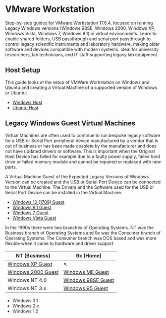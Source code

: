 # VMware Workstation 

Step-by-step guides for VMware Workstation 17.6.4, focused on running Legacy Windows versions (Windows 98SE, Windows 2000, Windows XP, Windows Vista, Windows 7, Windows 8.1) in virtual environments. Learn to enable shared folders, USB passthrough and serial port passthrough to control legacy scientific instruments and laboratory hardware, making older software and devices compatible with modern systems. Ideal for university researchers, lab technicians, and IT staff supporting legacy lab equipment.

## Host Setup

This guide looks at the setup of VMWare Workstation on Windows and Ubuntu and creating a Virtual Machine of a supported version of Windows or Ubuntu:

* [Windows Host](./windows-host/readme.md)
* [Ubuntu Host](./ubuntu-host/readme.md)

## Legacy Windows Guest Virtual Machines

Virtual Machines are often used to continue to run bespoke legacy software for a USB or Serial Port peripheral device manufactured by a vendor that is out of business or has been made obsolete by the manufacturer and does not have updated drivers or software. This is important when the Original Host Device has failed for example due to a faulty power supply, failed hard drive or failed memory module and cannot be repaired or replaced with new parts. 

A Virtual Machine Guest of the Expected Legacy Versions of Windows Version can be created and the USB or Serial Port Device can be connected to the Virtual Machine. The Drivers and the Software used for the USB or Serial Port Device can be installed in the Virtual Machine.

* [Windows 10 (1709) Guest](./windows-1709-guest/readme.md)
* [Windows 8.1 Guest](./windows-81-guest/readme.md)
* [Windows 7 Guest](./windows-7-guest/readme.md)
* [Windows Vista Guest](./windows-vista-guest/readme.md)

In the 1990s there were two branches of Operating Systems. NT was the Business branch of Operating Systems and 9x was the Consumer branch of Operating Systems. The Consumer branch was DOS based and was more flexible when it came to hardware and driver support

|NT (Business)|9x (Home)|
|---|---|
|[Windows XP Guest](./windows-xp-guest/readme.md)|↖|
|[Windows 2000 Guest](./windows-2000-guest/readme.md)|[Windows ME Guest](./windows-me-guest/readme.md)|
|Windows NT 4.0|[Windows 98SE Guest](./windows-98SE-guest/readme.md)||
|Windows NT 3.x|[Windows 95 Guest](./windows-95-guest/readme.md)||

* Windows 3.1
* Windows 2.x
* Windows 1.0


